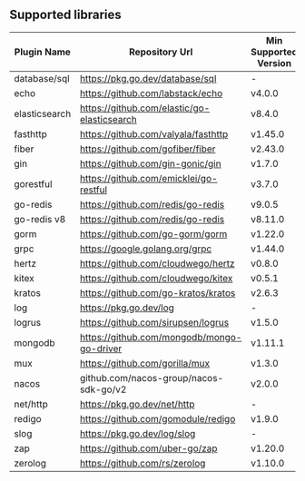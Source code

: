 ## Supported libraries

| Plugin Name  | Repository Url                             | Min Supported Version | Max Supported Version |
|--------------| ------------------------------------------ | --------------------- |-----------------------|
| database/sql | https://pkg.go.dev/database/sql            | -                     | -                     |
| echo         | https://github.com/labstack/echo           | v4.0.0                | v4.12.0               |
| elasticsearch| https://github.com/elastic/go-elasticsearch| v8.4.0                | v8.15.0               |
| fasthttp     | https://github.com/valyala/fasthttp        | v1.45.0               | v1.57.0               |
| fiber        | https://github.com/gofiber/fiber           | v2.43.0               | v2.52.5               |
| gin          | https://github.com/gin-gonic/gin           | v1.7.0                | v1.10.0               |
| gorestful     | https://github.com/emicklei/go-restful     | v3.7.0                | v3.12.1              |
| go-redis     | https://github.com/redis/go-redis          | v9.0.5                | v9.5.1                |
| go-redis v8  | https://github.com/redis/go-redis          | v8.11.0               | v8.11.5               |
| gorm         | https://github.com/go-gorm/gorm            | v1.22.0               | v1.25.9               |
| grpc         | https://google.golang.org/grpc             | v1.44.0               | v1.67.0               |
| hertz        | https://github.com/cloudwego/hertz         | v0.8.0                | v0.9.2                |
| kitex        | https://github.com/cloudwego/kitex         | v0.5.1                |  v0.11.3              |
| kratos       | https://github.com/go-kratos/kratos        | v2.6.3                | v2.8.2                |
| log          | https://pkg.go.dev/log                     | -                     | -                     |
| logrus       | https://github.com/sirupsen/logrus         | v1.5.0                | v1.9.3                |
| mongodb      | https://github.com/mongodb/mongo-go-driver | v1.11.1               | v1.15.2               |
| mux          | https://github.com/gorilla/mux             | v1.3.0                | v1.8.1                |
| nacos        | github.com/nacos-group/nacos-sdk-go/v2     | v2.0.0                | v2.2.7                |
| net/http     | https://pkg.go.dev/net/http                | -                     | -                     |
| redigo       | https://github.com/gomodule/redigo         | v1.9.0                | v1.9.2                |
| slog         | https://pkg.go.dev/log/slog                | -                     | -                     |
| zap          | https://github.com/uber-go/zap             | v1.20.0               | v1.27.0               |
| zerolog      | https://github.com/rs/zerolog              | v1.10.0               | v1.33.0               |